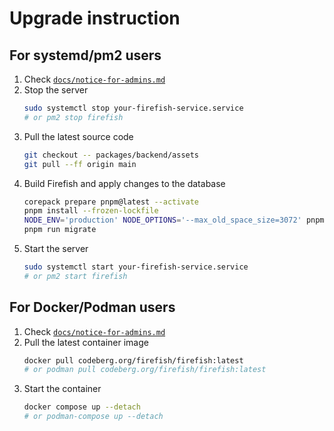 # Upgrade instruction

## For systemd/pm2 users

1. Check [`docs/notice-for-admins.md`](./notice-for-admins.md)
1. Stop the server
    ```sh
    sudo systemctl stop your-firefish-service.service
    # or pm2 stop firefish
    ```
1. Pull the latest source code
    ```sh
    git checkout -- packages/backend/assets
    git pull --ff origin main
    ```
1. Build Firefish and apply changes to the database
    ```sh
    corepack prepare pnpm@latest --activate
    pnpm install --frozen-lockfile
    NODE_ENV='production' NODE_OPTIONS='--max_old_space_size=3072' pnpm run rebuild
    pnpm run migrate
    ```
1. Start the server
    ```sh
    sudo systemctl start your-firefish-service.service
    # or pm2 start firefish
    ```

## For Docker/Podman users

1. Check [`docs/notice-for-admins.md`](./notice-for-admins.md)
1. Pull the latest container image
    ```sh
    docker pull codeberg.org/firefish/firefish:latest
    # or podman pull codeberg.org/firefish/firefish:latest
    ```
1. Start the container
    ```sh
    docker compose up --detach
    # or podman-compose up --detach
    ```
